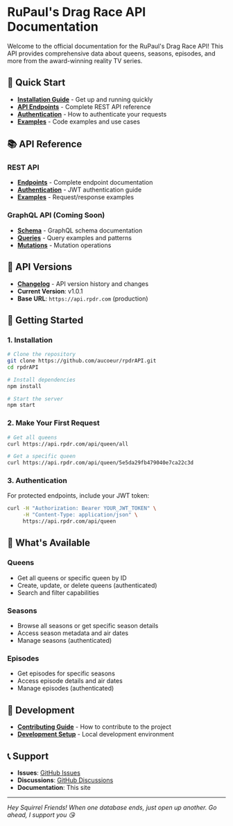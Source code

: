 # RuPaul's Drag Race API Documentation

Welcome to the official documentation for the RuPaul's Drag Race API! This API provides comprehensive data about queens, seasons, episodes, and more from the award-winning reality TV series.

## 🚀 Quick Start

- **[Installation Guide](./getting-started/installation.md)** - Get up and running quickly
- **[API Endpoints](./api/rest/endpoints.md)** - Complete REST API reference
- **[Authentication](./api/rest/authentication.md)** - How to authenticate your requests
- **[Examples](./getting-started/examples.md)** - Code examples and use cases

## 📚 API Reference

### REST API
- **[Endpoints](./api/rest/endpoints.md)** - Complete endpoint documentation
- **[Authentication](./api/rest/authentication.md)** - JWT authentication guide
- **[Examples](./api/rest/examples.md)** - Request/response examples

### GraphQL API (Coming Soon)
- **[Schema](./api/graphql/schema.md)** - GraphQL schema documentation
- **[Queries](./api/graphql/queries.md)** - Query examples and patterns
- **[Mutations](./api/graphql/mutations.md)** - Mutation operations

## 🔄 API Versions

- **[Changelog](./api/changelog.md)** - API version history and changes
- **Current Version**: v1.0.1
- **Base URL**: `https://api.rpdr.com` (production)

## 📖 Getting Started

### 1. Installation
```bash
# Clone the repository
git clone https://github.com/aucoeur/rpdrAPI.git
cd rpdrAPI

# Install dependencies
npm install

# Start the server
npm start
```

### 2. Make Your First Request
```bash
# Get all queens
curl https://api.rpdr.com/api/queen/all

# Get a specific queen
curl https://api.rpdr.com/api/queen/5e5da29fb479040e7ca22c3d
```

### 3. Authentication
For protected endpoints, include your JWT token:
```bash
curl -H "Authorization: Bearer YOUR_JWT_TOKEN" \
     -H "Content-Type: application/json" \
     https://api.rpdr.com/api/queen
```

## 🎯 What's Available

### Queens
- Get all queens or specific queen by ID
- Create, update, or delete queens (authenticated)
- Search and filter capabilities

### Seasons
- Browse all seasons or get specific season details
- Access season metadata and air dates
- Manage seasons (authenticated)

### Episodes
- Get episodes for specific seasons
- Access episode details and air dates
- Manage episodes (authenticated)

## 🔧 Development

- **[Contributing Guide](https://github.com/aucoeur/rpdrAPI/blob/main/CONTRIBUTING.md)** - How to contribute to the project
- **[Development Setup](https://github.com/aucoeur/rpdrAPI/blob/main/DEVELOPMENT.md)** - Local development environment

## 📞 Support

- **Issues**: [GitHub Issues](https://github.com/aucoeur/rpdrAPI/issues)
- **Discussions**: [GitHub Discussions](https://github.com/aucoeur/rpdrAPI/discussions)
- **Documentation**: This site

---

*Hey Squirrel Friends! When one database ends, just open up another. Go ahead, I support you 😘*
